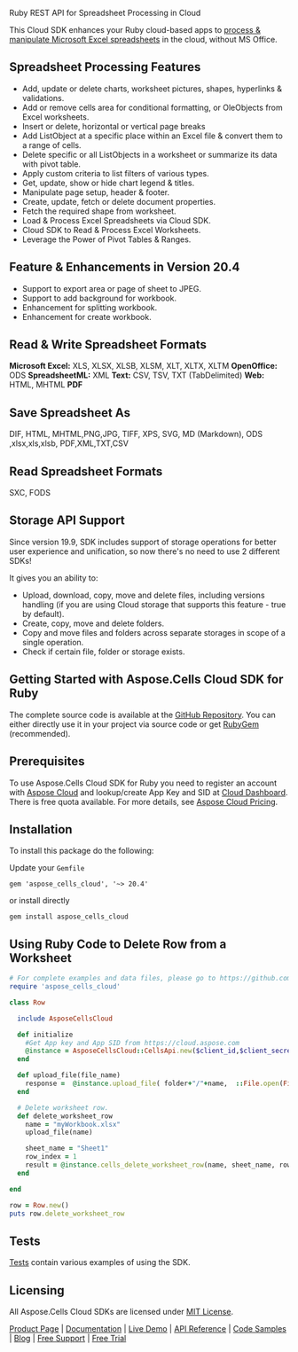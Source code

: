 Ruby REST API for Spreadsheet Processing in Cloud

This Cloud SDK enhances your Ruby cloud-based apps to [process & manipulate Microsoft Excel spreadsheets](https://products.aspose.cloud/cells/ruby) in the cloud, without MS Office.

## Spreadsheet Processing Features

- Add, update or delete charts, worksheet pictures, shapes, hyperlinks & validations.
- Add or remove cells area for conditional formatting, or OleObjects from Excel worksheets.
- Insert or delete, horizontal or vertical page breaks
- Add ListObject at a specific place within an Excel file & convert them to a range of cells.
- Delete specific or all ListObjects in a worksheet or summarize its data with pivot table.
- Apply custom criteria to list filters of various types.
- Get, update, show or hide chart legend & titles.
- Manipulate page setup, header & footer.
- Create, update, fetch or delete document properties.
- Fetch the required shape from worksheet.
- Load & Process Excel Spreadsheets via Cloud SDK.
- Cloud SDK to Read & Process Excel Worksheets.
- Leverage the Power of Pivot Tables & Ranges.

## Feature & Enhancements in Version 20.4

- Support to export area or page of sheet to JPEG.
- Support to add background for workbook.
- Enhancement for splitting workbook.
- Enhancement for create workbook.

## Read & Write Spreadsheet Formats

**Microsoft Excel:** XLS, XLSX, XLSB, XLSM, XLT, XLTX, XLTM
**OpenOffice:** ODS
**SpreadsheetML:** XML
**Text:** CSV, TSV, TXT (TabDelimited)
**Web:** HTML, MHTML
**PDF**

## Save Spreadsheet As

DIF, HTML, MHTML,PNG,JPG, TIFF, XPS, SVG, MD (Markdown), ODS ,xlsx,xls,xlsb, PDF,XML,TXT,CSV

## Read Spreadsheet Formats

SXC, FODS

## Storage API Support

Since version 19.9, SDK includes support of storage operations for better user experience and unification, so now there's no need to use 2 different SDKs!

It gives you an ability to:

- Upload, download, copy, move and delete files, including versions handling (if you are using Cloud storage that supports this feature - true by default).
- Create, copy, move and delete folders.
- Copy and move files and folders across separate storages in scope of a single operation.
- Check if certain file, folder or storage exists.

## Getting Started with Aspose.Cells Cloud SDK for Ruby

The complete source code is available at the [GitHub Repository](https://github.com/aspose-cells-cloud/aspose-cells-cloud-ruby). You can either directly use it in your project via source code or get [RubyGem](https://rubygems.org/gems/aspose_cells_cloud) (recommended).

## Prerequisites

To use Aspose.Cells Cloud SDK for Ruby you need to register an account with [Aspose Cloud](https://www.aspose.cloud/) and lookup/create App Key and SID at [Cloud Dashboard](https://dashboard.aspose.cloud/#/apps). There is free quota available. For more details, see [Aspose Cloud Pricing](https://purchase.aspose.cloud/pricing).

## Installation

To install this package do the following:

Update your `Gemfile`

```console
gem 'aspose_cells_cloud', '~> 20.4'
```

or install directly

```console
gem install aspose_cells_cloud
```

## Using Ruby Code to Delete Row from a Worksheet

```ruby
# For complete examples and data files, please go to https://github.com/aspose-cells/Aspose.Cells-for-Cloud
require 'aspose_cells_cloud'

class Row

  include AsposeCellsCloud

  def initialize
    #Get App key and App SID from https://cloud.aspose.com
    @instance = AsposeCellsCloud::CellsApi.new($client_id,$client_secret,"v3.0")
  end

  def upload_file(file_name)
    response =  @instance.upload_file( folder+"/"+name,  ::File.open(File.expand_path("data/"+name),"r") {|io| io.read(io.size) })
  end

  # Delete worksheet row.
  def delete_worksheet_row
    name = "myWorkbook.xlsx"
    upload_file(name)

    sheet_name = "Sheet1"
    row_index = 1
    result = @instance.cells_delete_worksheet_row(name, sheet_name, row_index,  { :folder=>folder})
  end

end

row = Row.new()
puts row.delete_worksheet_row
```

## Tests

[Tests](https://github.com/aspose-cells-cloud/aspose-cells-cloud-ruby/tree/master/spec) contain various examples of using the SDK.

## Licensing

All Aspose.Cells Cloud SDKs are licensed under [MIT License](https://github.com/aspose-cells-cloud/aspose-cells-cloud-ruby/blob/master/LICENSE).

[Product Page](https://products.aspose.cloud/cells/ruby) | [Documentation](https://docs.aspose.cloud/display/cellscloud/Home) | [Live Demo](https://products.aspose.app/cells/family) | [API Reference](https://apireference.aspose.cloud/cells/) | [Code Samples](https://github.com/aspose-cells-cloud/aspose-cells-cloud-ruby) | [Blog](https://blog.aspose.cloud/category/cells/) | [Free Support](https://forum.aspose.cloud/c/cells) | [Free Trial](https://dashboard.aspose.cloud/#/apps)
